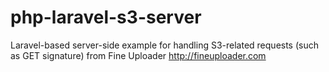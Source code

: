 # php-laravel-s3-server
Laravel-based server-side example for handling S3-related requests (such as GET signature) from Fine Uploader http://fineuploader.com
